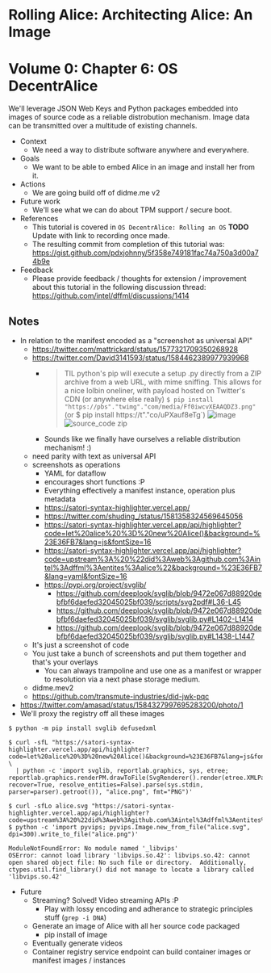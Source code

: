 # Rolling Alice: Architecting Alice: An Image
# Volume 0: Chapter 6: OS DecentrAlice

We'll leverage JSON Web Keys and Python packages embedded into images
of source code as a reliable distrobution mechanism. Image data can be
transmitted over a multitude of existing channels.

- Context
  - We need a way to distribute software anywhere and everywhere.
- Goals
  - We want to be able to embed Alice in an image and install her
    from it.
- Actions
  - We are going build off of didme.me v2 
- Future work
  - We'll see what we can do about TPM support / secure boot.
- References
  - This tutorial is covered in `OS DecentrAlice: Rolling an OS` **TODO** Update with link to recording once made.
  - The resulting commit from completion of this tutorial was: https://gist.github.com/pdxjohnny/5f358e749181fac74a750a3d00a74b9e
- Feedback
  - Please provide feedback / thoughts for extension / improvement about this tutorial in the following discussion thread: https://github.com/intel/dffml/discussions/1414

## Notes

- In relation to the manifest encoded as a "screenshot as universal API"
  - https://twitter.com/mattrickard/status/1577321709350268928
  - https://twitter.com/David3141593/status/1584462389977939968
    - > TIL python's pip will execute a setup .py directly from a ZIP archive from a web URL, with mime sniffing. This allows for a nice lolbin oneliner, with payload hosted on Twitter's CDN (or anywhere else really) `$ pip install "https://pbs"."twimg"."com/media/Ff0iwcvXEAAQDZ3.png"` (or $ pip install https://t"."co/uPXauf8eTg`)
      > ![image](https://user-images.githubusercontent.com/5950433/197549602-f1f98e38-5f34-4d04-b64c-94d49264d189.png)
      > ![source_code zip](https://user-images.githubusercontent.com/5950433/197549941-b915f643-4c29-4442-bf88-2a1ad604e877.png)
    - Sounds like we finally have ourselves a reliable distribution mechanism! :)
  - need parity with text as universal API
  - screenshots as operations
    - YAML for dataflow
    - encourages short functions :P
    - Everything effectively a manifest instance, operation plus metadata
    - https://satori-syntax-highlighter.vercel.app/
    - https://twitter.com/shuding_/status/1581358324569645056
    - https://satori-syntax-highlighter.vercel.app/api/highlighter?code=let%20alice%20%3D%20new%20Alice()&background=%23E36FB7&lang=js&fontSize=16
    - https://satori-syntax-highlighter.vercel.app/api/highlighter?code=upstream%3A%20%22did%3Aweb%3Agithub.com%3Aintel%3Adffml%3Aentites%3Aalice%22&background=%23E36FB7&lang=yaml&fontSize=16
    - https://pypi.org/project/svglib/
      - https://github.com/deeplook/svglib/blob/9472e067d88920debfbf6daefed32045025bf039/scripts/svg2pdf#L36-L45
      - https://github.com/deeplook/svglib/blob/9472e067d88920debfbf6daefed32045025bf039/svglib/svglib.py#L1402-L1414
      - https://github.com/deeplook/svglib/blob/9472e067d88920debfbf6daefed32045025bf039/svglib/svglib.py#L1438-L1447
  - It's just a screenshot of code
  - You just take a bunch of screenshots and put them together and that's your overlays
    - You can always trampoline and use one as a manifest or wrapper to resolution via a next phase storage medium.
  - didme.mev2
  - https://github.com/transmute-industries/did-jwk-pqc
- https://twitter.com/amasad/status/1584327997695283200/photo/1
- We'll proxy the registry off all these images

```console
$ python -m pip install svglib defusedxml
```

```console
$ curl -sfL "https://satori-syntax-highlighter.vercel.app/api/highlighter?code=let%20alice%20%3D%20new%20Alice()&background=%23E36FB7&lang=js&fontSize=16" \
  | python -c 'import svglib, reportlab.graphics, sys, etree; reportlab.graphics.renderPM.drawToFile(SvgRenderer().render(etree.XMLParser(remove_comments=True, recover=True, resolve_entities=False).parse(sys.stdin, parser=parser).getroot()), "alice.png", fmt="PNG")'
```

```console
$ curl -sfLo alice.svg "https://satori-syntax-highlighter.vercel.app/api/highlighter?code=upstream%3A%20%22did%3Aweb%3Agithub.com%3Aintel%3Adffml%3Aentites%3Aalice%22&background=%23E36FB7&lang=yaml&fontSize=16"
$ python -c 'import pyvips; pyvips.Image.new_from_file("alice.svg", dpi=300).write_to_file("alice.png")'

ModuleNotFoundError: No module named '_libvips'
OSError: cannot load library 'libvips.so.42': libvips.so.42: cannot open shared object file: No such file or directory.  Additionally, ctypes.util.find_library() did not manage to locate a library called 'libvips.so.42'
```

- Future
  - Streaming? Solved! Video streaming APIs :P
    - Play with lossy encoding and adherance to strategic principles stuff (`grep -i DNA`)  
  - Generate an image of Alice with all her source code packaged
    - pip install of image
  - Eventually generate videos
  - Container registry service endpoint can build container images or manifest images / instances
